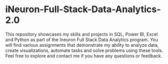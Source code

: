 # iNeuron-Full-Stack-Data-Analytics-2.0
This repository showcases my skills and projects in SQL, Power BI, Excel and Python as part of the Ineuron Full Stack Data Analytics program. You will find various assignments that demonstrate my ability to analyze data, create visualizations, automate tasks and solve problems using these tools.
Feel free to explore and contact me if you have any questions or feedback.
